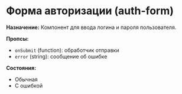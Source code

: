 # Форма авторизации (auth-form)

**Назначение:**
Компонент для ввода логина и пароля пользователя.

**Пропсы:**
- `onSubmit` (function): обработчик отправки
- `error` (string): сообщение об ошибке

**Состояния:**
- Обычная
- С ошибкой 
